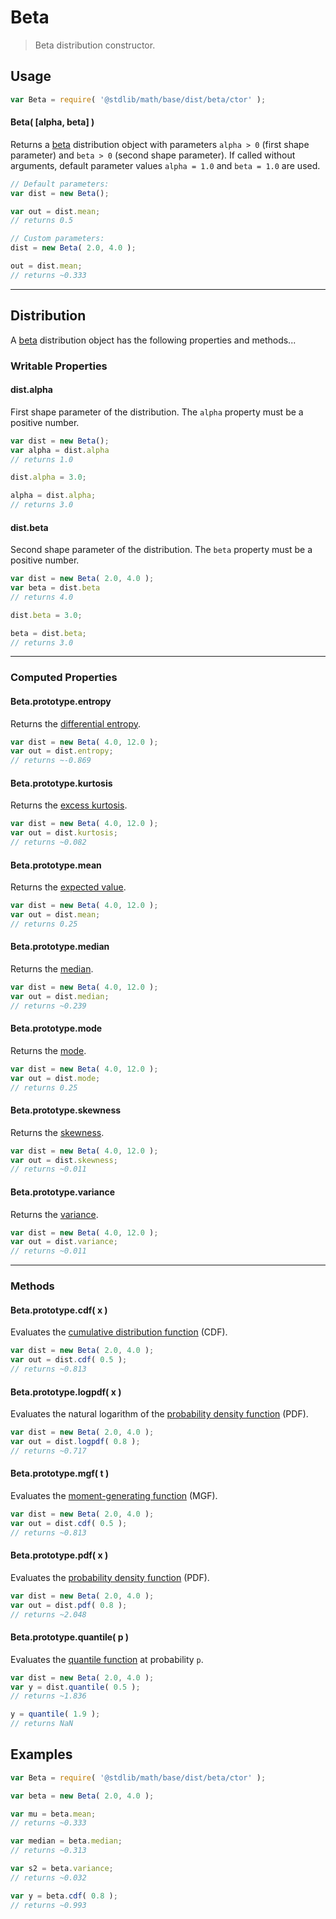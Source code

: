 # Beta

> Beta distribution constructor.


<!-- Section to include introductory text. Make sure to keep an empty line after the intro `section` element and another before the `/section` close. -->

<section class="intro">

</section>

<!-- /.intro -->

<!-- Package usage documentation. -->

<section class="usage">

## Usage

``` javascript
var Beta = require( '@stdlib/math/base/dist/beta/ctor' );
```

#### Beta( \[alpha, beta\] )

Returns a [beta][beta] distribution object with parameters `alpha > 0` (first shape parameter) and `beta > 0` (second shape parameter). If called without arguments, default parameter values `alpha = 1.0` and `beta = 1.0` are used.

``` javascript
// Default parameters:
var dist = new Beta();

var out = dist.mean;
// returns 0.5

// Custom parameters:
dist = new Beta( 2.0, 4.0 );

out = dist.mean;
// returns ~0.333
```

---

## Distribution

A [beta][beta] distribution object has the following properties and methods...

### Writable Properties

#### dist.alpha

First shape parameter of the distribution. The `alpha` property must be a positive number.

``` javascript
var dist = new Beta();
var alpha = dist.alpha
// returns 1.0

dist.alpha = 3.0;

alpha = dist.alpha;
// returns 3.0 
```

#### dist.beta

Second shape parameter of the distribution. The `beta` property must be a positive number.

``` javascript
var dist = new Beta( 2.0, 4.0 );
var beta = dist.beta
// returns 4.0

dist.beta = 3.0;

beta = dist.beta;
// returns 3.0 
```

---

### Computed Properties

#### Beta.prototype.entropy

Returns the [differential entropy][entropy].

``` javascript
var dist = new Beta( 4.0, 12.0 );
var out = dist.entropy;
// returns ~-0.869
```

#### Beta.prototype.kurtosis

Returns the [excess kurtosis][kurtosis].

``` javascript
var dist = new Beta( 4.0, 12.0 );
var out = dist.kurtosis;
// returns ~0.082
```

#### Beta.prototype.mean

Returns the [expected value][expected-value].

``` javascript
var dist = new Beta( 4.0, 12.0 );
var out = dist.mean;
// returns 0.25
```

#### Beta.prototype.median

Returns the [median][median].

``` javascript
var dist = new Beta( 4.0, 12.0 );
var out = dist.median;
// returns ~0.239
```

#### Beta.prototype.mode

Returns the [mode][mode].

``` javascript
var dist = new Beta( 4.0, 12.0 );
var out = dist.mode;
// returns 0.25
```

#### Beta.prototype.skewness

Returns the [skewness][skewness].

``` javascript
var dist = new Beta( 4.0, 12.0 );
var out = dist.skewness;
// returns ~0.011
```

#### Beta.prototype.variance

Returns the [variance][variance].

``` javascript
var dist = new Beta( 4.0, 12.0 );
var out = dist.variance;
// returns ~0.011
```

---

### Methods

#### Beta.prototype.cdf( x )

Evaluates the [cumulative distribution function][cdf] (CDF).

``` javascript
var dist = new Beta( 2.0, 4.0 );
var out = dist.cdf( 0.5 );
// returns ~0.813
```

#### Beta.prototype.logpdf( x )

Evaluates the natural logarithm of the [probability density function][pdf] (PDF).

``` javascript
var dist = new Beta( 2.0, 4.0 );
var out = dist.logpdf( 0.8 );
// returns ~0.717
```

#### Beta.prototype.mgf( t )

Evaluates the [moment-generating function][mgf] (MGF).

``` javascript
var dist = new Beta( 2.0, 4.0 );
var out = dist.cdf( 0.5 );
// returns ~0.813
```

#### Beta.prototype.pdf( x )

Evaluates the [probability density function][pdf] (PDF).

``` javascript
var dist = new Beta( 2.0, 4.0 );
var out = dist.pdf( 0.8 );
// returns ~2.048
```

#### Beta.prototype.quantile( p )

Evaluates the [quantile function][quantile-function] at probability `p`.

``` javascript
var dist = new Beta( 2.0, 4.0 );
var y = dist.quantile( 0.5 );
// returns ~1.836

y = quantile( 1.9 );
// returns NaN
```

</section>

<!-- /.usage -->

<!-- Package usage notes. Make sure to keep an empty line after the `section` element and another before the `/section` close. -->

<section class="notes">

</section>

<!-- /.notes -->

<!-- Package usage examples. -->

<section class="examples">

## Examples

``` javascript
var Beta = require( '@stdlib/math/base/dist/beta/ctor' );

var beta = new Beta( 2.0, 4.0 );

var mu = beta.mean;
// returns ~0.333

var median = beta.median;
// returns ~0.313

var s2 = beta.variance;
// returns ~0.032

var y = beta.cdf( 0.8 );
// returns ~0.993
```

</section>

<!-- /.examples -->

<!-- Section to include cited references. If references are included, add a horizontal rule *before* the section. Make sure to keep an empty line after the `section` element and another before the `/section` close. -->

<section class="references">

</section>

<!-- /.references -->

<!-- Section for all links. Make sure to keep an empty line after the `section` element and another before the `/section` close. -->

<section class="links">

[beta]: https://en.wikipedia.org/wiki/Beta_distribution

[cdf]: https://en.wikipedia.org/wiki/Cumulative_distribution_function
[mgf]: https://en.wikipedia.org/wiki/Moment-generating_function
[pdf]: https://en.wikipedia.org/wiki/Probability_density_function
[quantile-function]: https://en.wikipedia.org/wiki/Quantile_function

[entropy]: https://en.wikipedia.org/wiki/Entropy_%28information_theory%29
[expected-value]: https://en.wikipedia.org/wiki/Expected_value
[kurtosis]: https://en.wikipedia.org/wiki/Kurtosis
[median]: https://en.wikipedia.org/wiki/Median
[mode]: https://en.wikipedia.org/wiki/Mode_%28statistics%29
[skewness]: https://en.wikipedia.org/wiki/Skewness
[variance]: https://en.wikipedia.org/wiki/Variance

</section>

<!-- /.links -->
